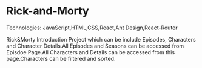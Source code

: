 # Rick-and-Morty

Technologies: JavaScript,HTML,CSS,React,Ant Design,React-Router

Rick&Morty Introduction Project which can be include Episodes, Characters and Character Details.All Episodes and Seasons can be accessed from Episdoe Page.All Characters and Details can be accessed from this page.Characters can be filtered and sorted.


